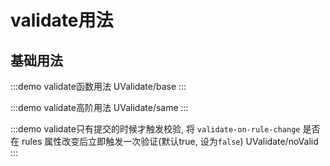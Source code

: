 # validate用法

## 基础用法

:::demo validate函数用法
UValidate/base
:::

:::demo validate高阶用法
UValidate/same
:::

:::demo validate只有提交的时候才触发校验, 将 `validate-on-rule-change`	是否在 rules 属性改变后立即触发一次验证(默认true, 设为`false`)
UValidate/noValid
:::